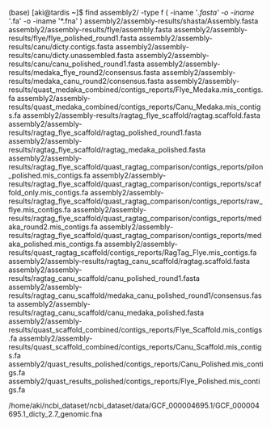 (base) [aki@tardis ~]$ find assembly2/ -type f \( -iname '*.fasta' -o -iname '*.fa' -o -iname '*.fna' \)
assembly2/assembly-results/shasta/Assembly.fasta
assembly2/assembly-results/flye/assembly.fasta
assembly2/assembly-results/flye/flye_polished_round1.fasta
assembly2/assembly-results/canu/dicty.contigs.fasta
assembly2/assembly-results/canu/dicty.unassembled.fasta
assembly2/assembly-results/canu/canu_polished_round1.fasta
assembly2/assembly-results/medaka_flye_round2/consensus.fasta
assembly2/assembly-results/medaka_canu_round2/consensus.fasta
assembly2/assembly-results/quast_medaka_combined/contigs_reports/Flye_Medaka.mis_contigs.fa
assembly2/assembly-results/quast_medaka_combined/contigs_reports/Canu_Medaka.mis_contigs.fa
assembly2/assembly-results/ragtag_flye_scaffold/ragtag.scaffold.fasta
assembly2/assembly-results/ragtag_flye_scaffold/ragtag_polished_round1.fasta<!-- これ -->
assembly2/assembly-results/ragtag_flye_scaffold/ragtag_medaka_polished.fasta 
assembly2/assembly-results/ragtag_flye_scaffold/quast_ragtag_comparison/contigs_reports/pilon_polished.mis_contigs.fa
assembly2/assembly-results/ragtag_flye_scaffold/quast_ragtag_comparison/contigs_reports/scaffold_only.mis_contigs.fa
assembly2/assembly-results/ragtag_flye_scaffold/quast_ragtag_comparison/contigs_reports/raw_flye.mis_contigs.fa
assembly2/assembly-results/ragtag_flye_scaffold/quast_ragtag_comparison/contigs_reports/medaka_round2.mis_contigs.fa
assembly2/assembly-results/ragtag_flye_scaffold/quast_ragtag_comparison/contigs_reports/medaka_polished.mis_contigs.fa
assembly2/assembly-results/quast_ragtag_scaffold/contigs_reports/RagTag_Flye.mis_contigs.fa
assembly2/assembly-results/ragtag_canu_scaffold/ragtag.scaffold.fasta
assembly2/assembly-results/ragtag_canu_scaffold/canu_polished_round1.fasta<!-- これ -->
assembly2/assembly-results/ragtag_canu_scaffold/medaka_canu_polished_round1/consensus.fasta
assembly2/assembly-results/ragtag_canu_scaffold/canu_medaka_polished.fasta 
assembly2/assembly-results/quast_scaffold_combined/contigs_reports/Flye_Scaffold.mis_contigs.fa
assembly2/assembly-results/quast_scaffold_combined/contigs_reports/Canu_Scaffold.mis_contigs.fa
assembly2/quast_results_polished/contigs_reports/Canu_Polished.mis_contigs.fa
assembly2/quast_results_polished/contigs_reports/Flye_Polished.mis_contigs.fa


/home/aki/ncbi_dataset/ncbi_dataset/data/GCF_000004695.1/GCF_000004695.1_dicty_2.7_genomic.fna

